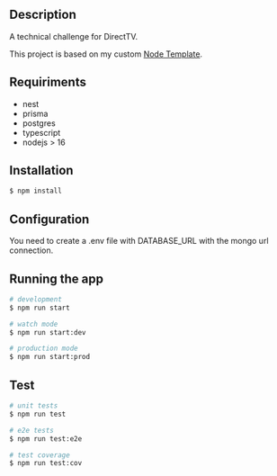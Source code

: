## Description

A technical challenge for DirectTV.

This project is based on my custom [Node Template](https://github.com/liquidlx/node_template).

## Requiriments

- nest
- prisma
- postgres
- typescript
- nodejs > 16

## Installation

```bash
$ npm install
```

## Configuration

You need to create a .env file with DATABASE_URL with the mongo url connection.

## Running the app

```bash
# development
$ npm run start

# watch mode
$ npm run start:dev

# production mode
$ npm run start:prod
```

## Test

```bash
# unit tests
$ npm run test

# e2e tests
$ npm run test:e2e

# test coverage
$ npm run test:cov
```
